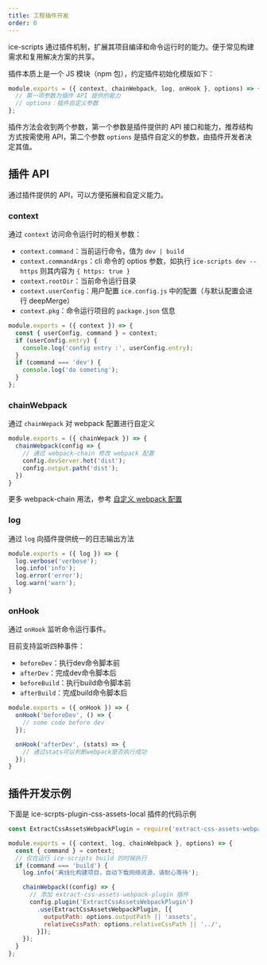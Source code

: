 ```yaml
---
title: 工程插件开发
order: 0
---
```


ice-scripts 通过插件机制，扩展其项目编译和命令运行时的能力。便于常见构建需求和复用解决方案的共享。

插件本质上是一个 JS 模块（npm 包），约定插件初始化模版如下：

```js
module.exports = ({ context, chainWebpack, log, onHook }, options) => {
  // 第一项参数为插件 API 提供的能力
  // options：插件自定义参数
};
```

插件方法会收到两个参数，第一个参数是插件提供的 API 接口和能力，推荐结构方式按需使用 API，第二个参数 `options` 是插件自定义的参数，由插件开发者决定其值。

## 插件 API

通过插件提供的 API，可以方便拓展和自定义能力。

### context

通过 `context` 访问命令运行时的相关参数：

- `context.command`：当前运行命令，值为 `dev | build`
- `context.commandArgs`：cli 命令的 optios 参数，如执行 `ice-scripts dev --https` 则其内容为 `{ https: true }`
- `context.rootDir`：当前命令运行目录
- `context.userConfig`：用户配置 `ice.config.js` 中的配置（与默认配置会进行 deepMerge）
- `context.pkg`：命令运行项目的 `package.json` 信息

```js
module.exports = ({ context }) => {
  const { userConfig, command } = context;
  if (userConfig.entry) {
    console.log('config entry :', userConfig.entry);
  }
  if (command === 'dev') {
    console.log('do someting');
  }
};
```
### chainWebpack

通过 `chainWepack` 对 webpack 配置进行自定义

```js
module.exports = ({ chainWepack }) => {
  chainWebpack(config => {
    // 通过 webpack-chain 修改 webpack 配置
    config.devServer.hot('dist');
    config.output.path('dist');
  })
}
```

更多 webpack-chain 用法，参考 [自定义 webpack 配置](/docs/cli/config/custom-webpack.md)

### log

通过 `log` 向插件提供统一的日志输出方法

```js
module.exports = ({ log }) => {
  log.verbose('verbose');
  log.info('info');
  log.error('error');
  log.warn('warn');
}
```

### onHook

通过 `onHook` 监听命令运行事件。

目前支持监听四种事件：

- `beforeDev`：执行dev命令脚本前
- `afterDev`：完成dev命令脚本后
- `beforeBuild`：执行build命令脚本前
- `afterBuild`：完成build命令脚本后

```js
module.exports = ({ onHook }) => {
  onHook('beforeDev', () => {
    // some code before dev
  });

  onHook('afterDev', (stats) => {
    // 通过stats可以判断webpack是否执行成功
  });
}
```

## 插件开发示例

下面是 ice-scrpts-plugin-css-assets-local 插件的代码示例

```js
const ExtractCssAssetsWebpackPlugin = require('extract-css-assets-webpack-plugin');

module.exports = ({ context, log, chainWebpack }, options) => {
  const { command } = context;
  // 仅在运行 ice-scripts build 的时候执行
  if (command === 'build') {
    log.info('离线化构建项目，自动下载网络资源，请耐心等待');

    chainWebpack((config) => {
      // 添加 extract-css-assets-webpack-plugin 插件
      config.plugin('ExtractCssAssetsWebpackPlugin')
        .use(ExtractCssAssetsWebpackPlugin, [{
          outputPath: options.outputPath || 'assets',
          relativeCssPath: options.relativeCssPath || '../',
        }]);
    });
  }
};
```